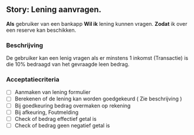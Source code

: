 ## Story: Lening aanvragen.

**Als** gebruiker van een bankapp
**Wil ik** lening kunnen vragen.
**Zodat** ik over een reserve kan beschikken.

### Beschrijving

De gebruiker kan een lenig vragen als er minstens 1 inkomst (Transactie) is die 10% bedraagd
van het gevraagde leen bedrag.

### Acceptatiecriteria

- [ ] Aanmaken van lening formulier
- [ ] Berekenen of de lening kan worden goedgekeurd ( Zie beschrijving )
- [ ] Bij goedkeuring bedrag overmaken op rekening
- [ ] Bij afkeuring, Foutmelding
- [ ] Check of bedrag effectief getal is
- [ ] Check of bedrag geen negatief getal is

